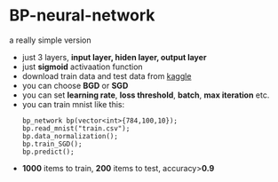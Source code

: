 # BP-neural-network
a really simple version

- just 3 layers, **input layer, hiden layer, output layer**
- just **sigmoid** activaation function
- download train data and test data from [kaggle](https://www.kaggle.com/c/3004/download/train.csv)
- you can choose **BGD** or **SGD**
- you can set **learning rate**, **loss threshold**, **batch**, **max iteration** etc.
- you can train mnist like this:
    ```cplusplus
    bp_network bp(vector<int>{784,100,10});
    bp.read_mnist("train.csv");
    bp.data_normalization();
    bp.train_SGD();
    bp.predict();
    ```
- **1000** items to train, **200** items to test, accuracy>**0.9**
